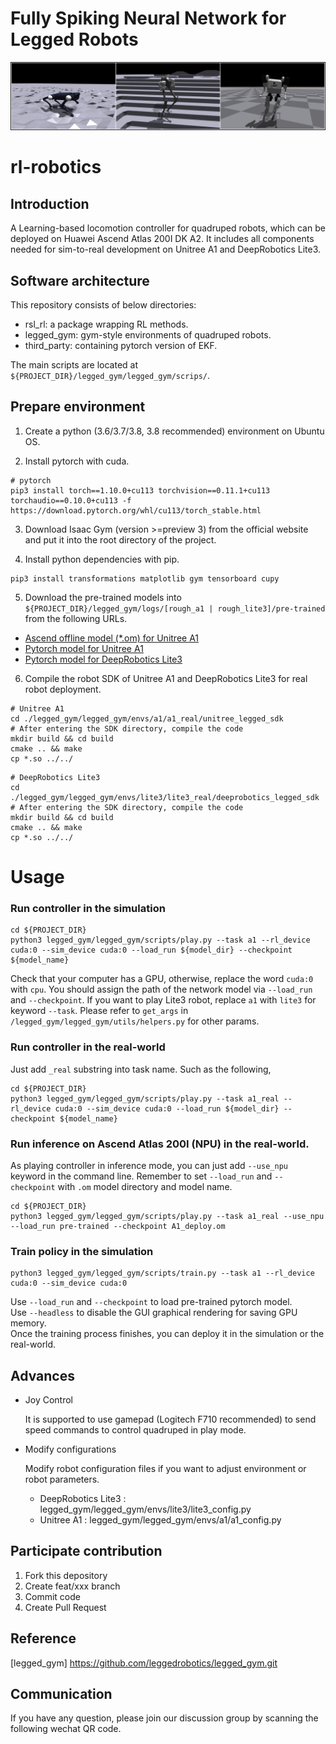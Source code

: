 # Fully Spiking Neural Network for Legged Robots
![./](top_taser.png)

# rl-robotics

## Introduction
A Learning-based locomotion controller for quadruped robots, which can be deployed on Huawei Ascend Atlas 200I DK A2. It includes all components needed for sim-to-real development on Unitree A1 and DeepRobotics Lite3.
## Software architecture
This repository consists of below directories:
- rsl_rl: a package wrapping RL methods.
- legged_gym: gym-style environments of quadruped robots.
- third_party: containing pytorch version of EKF.

The main scripts are located at `${PROJECT_DIR}/legged_gym/legged_gym/scrips/`.


## Prepare environment 
1.  Create a python (3.6/3.7/3.8, 3.8 recommended) environment on Ubuntu OS.

2.  Install pytorch with cuda.
```
# pytorch
pip3 install torch==1.10.0+cu113 torchvision==0.11.1+cu113 torchaudio==0.10.0+cu113 -f https://download.pytorch.org/whl/cu113/torch_stable.html
```

3.  Download Isaac Gym (version >=preview 3) from the official website and put it into the root directory of the project.

4. Install python dependencies with pip.
```
pip3 install transformations matplotlib gym tensorboard cupy
```
5. Download the pre-trained models into `${PROJECT_DIR}/legged_gym/logs/[rough_a1 | rough_lite3]/pre-trained` from the following URLs. 
- [Ascend offline model (*.om) for Unitree A1](https://ascend-repo.obs.cn-east-2.myhuaweicloud.com/Atlas%20200I%20DK%20A2/DevKit/models/23.0.RC1/cann/A1_deploy.om)
- [Pytorch model for Unitree A1](https://ascend-repo.obs.cn-east-2.myhuaweicloud.com/Atlas%20200I%20DK%20A2/DevKit/models/23.0.RC1/cann/A1.pt)
- [Pytorch model for DeepRobotics Lite3](https://ascend-repo.obs.cn-east-2.myhuaweicloud.com/Atlas%20200I%20DK%20A2/DevKit/models/23.0.RC1/cann/Lite3.pt)


6. Compile the robot SDK of Unitree A1 and DeepRobotics Lite3 for real robot deployment.
```
# Unitree A1
cd ./legged_gym/legged_gym/envs/a1/a1_real/unitree_legged_sdk
# After entering the SDK directory, compile the code
mkdir build && cd build
cmake .. && make
cp *.so ../../
```
```
# DeepRobotics Lite3
cd ./legged_gym/legged_gym/envs/lite3/lite3_real/deeprobotics_legged_sdk
# After entering the SDK directory, compile the code
mkdir build && cd build
cmake .. && make
cp *.so ../../
``` 

# Usage

### Run controller in the simulation
```
cd ${PROJECT_DIR}
python3 legged_gym/legged_gym/scripts/play.py --task a1 --rl_device cuda:0 --sim_device cuda:0 --load_run ${model_dir} --checkpoint ${model_name}
```
Check that your computer has a GPU, otherwise, replace the word `cuda:0` with `cpu`.
You should assign the path of the network model via `--load_run` and `--checkpoint`. 
If you want to play Lite3 robot, replace `a1` with `lite3`  for keyword `--task`. 
Please refer to `get_args` in `/legged_gym/legged_gym/utils/helpers.py` for other params.

### Run controller in the real-world
Just add `_real` substring into task name. Such as the following,
```
cd ${PROJECT_DIR}
python3 legged_gym/legged_gym/scripts/play.py --task a1_real --rl_device cuda:0 --sim_device cuda:0 --load_run ${model_dir} --checkpoint ${model_name}
```

### Run inference on Ascend Atlas 200I (NPU) in the real-world. 
As playing controller in inference mode, you can just add `--use_npu` keyword in the command line. 
Remember to set `--load_run` and `--checkpoint` with `.om` model directory and model name. 
```
cd ${PROJECT_DIR}
python3 legged_gym/legged_gym/scripts/play.py --task a1_real --use_npu --load_run pre-trained --checkpoint A1_deploy.om
```


### Train policy in the simulation
```
python3 legged_gym/legged_gym/scripts/train.py --task a1 --rl_device cuda:0 --sim_device cuda:0
```
Use `--load_run` and `--checkpoint` to load pre-trained pytorch model.\
Use `--headless` to disable the GUI graphical rendering for saving GPU memory.\
Once the training process finishes, you can deploy it in the simulation or the real-world.

## Advances
- Joy Control

    It is supported to use gamepad (Logitech F710 recommended) to send speed commands to control quadruped in play mode.
- Modify configurations
    
    Modify robot configuration files if you want to adjust environment or robot parameters.

    * DeepRobotics Lite3 : legged_gym/legged_gym/envs/lite3/lite3_config.py
    * Unitree A1 : legged_gym/legged_gym/envs/a1/a1_config.py


## Participate contribution
1.  Fork this depository
2.  Create feat/xxx branch
3.  Commit code
4.  Create Pull Request

## Reference
[legged_gym] https://github.com/leggedrobotics/legged_gym.git

## Communication
If you have any question, please join our discussion group by scanning the following wechat QR code.

